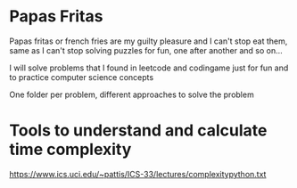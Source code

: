 # Papas Fritas
Papas fritas or french fries are my guilty pleasure and I can't stop eat them, same as I can't stop solving puzzles for fun, one after another and so on...

I will solve problems that I found in leetcode and codingame just for fun and to practice computer science concepts

One folder per problem, different approaches to solve the problem

# Tools to understand and calculate time complexity 
https://www.ics.uci.edu/~pattis/ICS-33/lectures/complexitypython.txt
